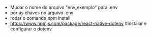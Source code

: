 - Mudar o nome do arquivo "env_exemplo" para .env
- por as chaves no arquivo .env
- rodar o comando npm install
- https://www.npmjs.com/package/react-native-dotenv #instalar e configurar o dotenv
